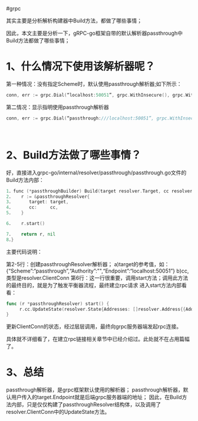 #grpc 

其实主要是分析解析构建器中Build方法，都做了哪些事情；

因此，本文主要是分析一下，gRPC-go框架自带的默认解析器passthrough中Build方法都做了哪些事情；

# 1、什么情况下使用该解析器呢？
第一种情况：没有指定Scheme时，默认使用passthrough解析器;如下所示：
```go
conn, err := grpc.Dial(“localhost:50051”, grpc.WithInsecure(), grpc.WithBlock())
```
第二情况：显示指明使用passthrough解析器
```go
conn, err := grpc.Dial(“passthrough:///localhost:50051”, grpc.WithInsecure(), grpc.WithBlock())
```
 
# 2、Build方法做了哪些事情？
好，直接进入grpc-go/internal/resolver/passthrough/passthrough.go文件的Build方法内部：
```go
1．func (*passthroughBuilder) Build(target resolver.Target, cc resolver.ClientConn, opts resolver.BuildOptions) (resolver.Resolver, error) {
2．   r := &passthroughResolver{
3．      target: target,
4．      cc:     cc,
5．   }

6．   r.start()

7．   return r, nil
8．}
```
主要代码说明：

第2-5行：创建passthroughResolver解析器；
a)target的参考值，如：{“Scheme”:“passthrough”,“Authority”:"",“Endpoint”:“localhost:50051”}
b)cc, 类型是resolver.ClientConn
第6行：这一行很重要，调用start方法；调用此方法的最终目的，就是为了触发平衡器流程，最终建立rpc请求
进入start方法内部看看：
```go
func (r *passthroughResolver) start() {
     r.cc.UpdateState(resolver.State{Addresses: []resolver.Address{{Addr: r.target.Endpoint}}})
}
```
更新ClientConn的状态，经过层层调用，最终向grpc服务器端发起rpc连接。

具体就不详细看了，在建立rpc链接相关章节中已经介绍过。此处就不在占用篇幅了。
 

# 3、总结
passthrough解析器，是grpc框架默认使用的解析器；
passthrough解析器，默认用户传入的target.Endpoint就是后端grpc服务器端的地址；
因此，在Build方法内部，只是仅仅构建了passthroughResolver结构体，以及调用了resolver.ClientConn中的UpdateState方法。
